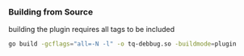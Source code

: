 ### Building from Source
building the plugin requires all tags to be included

```bash
go build -gcflags="all=-N -l" -o tq-debbug.so -buildmode=plugin
```